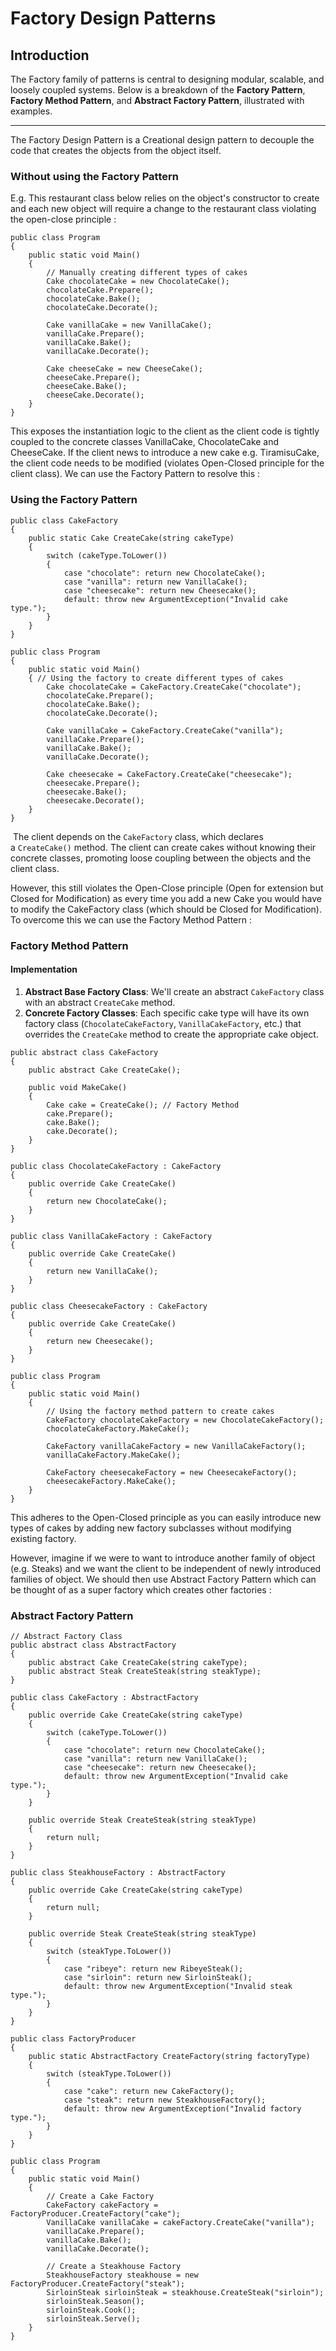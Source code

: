 # Factory Design Patterns

## Introduction

The Factory family of patterns is central to designing modular, scalable, and loosely coupled systems. Below is a breakdown of the **Factory Pattern**, **Factory Method Pattern**, and **Abstract Factory Pattern**, illustrated with examples.

---

The Factory Design Pattern is a Creational design pattern to decouple the code that creates the objects from the object itself.

### Without using the Factory Pattern

E.g. This restaurant class below relies on the object's constructor to create and each new object will require a change to the restaurant class violating the open-close principle :

```
public class Program 
{ 
	public static void Main() 
	{ 
		// Manually creating different types of cakes 
		Cake chocolateCake = new ChocolateCake(); 
		chocolateCake.Prepare(); 
		chocolateCake.Bake(); 
		chocolateCake.Decorate(); 
		
		Cake vanillaCake = new VanillaCake(); 
		vanillaCake.Prepare(); 
		vanillaCake.Bake(); 
		vanillaCake.Decorate(); 
		
		Cake cheeseCake = new CheeseCake(); 
		cheeseCake.Prepare(); 
		cheeseCake.Bake(); 
		cheeseCake.Decorate(); 
	} 
}
```

This exposes the instantiation logic to the client as the client code is tightly coupled to the concrete classes VanillaCake, ChocolateCake and CheeseCake. If the client news to introduce a new cake e.g. TiramisuCake, the client code needs to be modified (violates Open-Closed principle for the client class). We can use the Factory Pattern to resolve this :

### Using the Factory Pattern

```
public class CakeFactory 
{ 
	public static Cake CreateCake(string cakeType) 
	{ 
		switch (cakeType.ToLower()) 
		{ 
			case "chocolate": return new ChocolateCake(); 
			case "vanilla": return new VanillaCake(); 
			case "cheesecake": return new Cheesecake(); 
			default: throw new ArgumentException("Invalid cake type."); 
		} 
	} 
}

public class Program 
{ 
	public static void Main() 
	{ // Using the factory to create different types of cakes 
		Cake chocolateCake = CakeFactory.CreateCake("chocolate");
		chocolateCake.Prepare(); 
		chocolateCake.Bake(); 
		chocolateCake.Decorate(); 
		
		Cake vanillaCake = CakeFactory.CreateCake("vanilla");
		vanillaCake.Prepare(); 
		vanillaCake.Bake(); 
		vanillaCake.Decorate(); 
		
		Cake cheesecake = CakeFactory.CreateCake("cheesecake");
		cheesecake.Prepare(); 
		cheesecake.Bake(); 
		cheesecake.Decorate(); 
	} 
}
```

 The client depends on the `CakeFactory` class, which declares a `CreateCake()` method. The client can create cakes without knowing their concrete classes, promoting loose coupling between the objects and the client class.

However, this still violates the Open-Close principle (Open for extension but Closed for Modification) as every time you add a new Cake you would have to modify the CakeFactory class (which should be Closed for Modification). To overcome this we can use the Factory Method Pattern :

### Factory Method Pattern

#### Implementation

1. **Abstract Base Factory Class**: We'll create an abstract `CakeFactory` class with an abstract `CreateCake` method.
2. **Concrete Factory Classes**: Each specific cake type will have its own factory class (`ChocolateCakeFactory`, `VanillaCakeFactory`, etc.) that overrides the `CreateCake` method to create the appropriate cake object.

```
public abstract class CakeFactory
{
    public abstract Cake CreateCake();

    public void MakeCake()
    {
        Cake cake = CreateCake(); // Factory Method
        cake.Prepare();
        cake.Bake();
        cake.Decorate();
    }
}

public class ChocolateCakeFactory : CakeFactory
{
    public override Cake CreateCake()
    {
        return new ChocolateCake();
    }
}

public class VanillaCakeFactory : CakeFactory
{
    public override Cake CreateCake()
    {
        return new VanillaCake();
    }
}

public class CheesecakeFactory : CakeFactory
{
    public override Cake CreateCake()
    {
        return new Cheesecake();
    }
}

public class Program
{
    public static void Main()
    {
        // Using the factory method pattern to create cakes
        CakeFactory chocolateCakeFactory = new ChocolateCakeFactory();
        chocolateCakeFactory.MakeCake();

        CakeFactory vanillaCakeFactory = new VanillaCakeFactory();
        vanillaCakeFactory.MakeCake();

        CakeFactory cheesecakeFactory = new CheesecakeFactory();
        cheesecakeFactory.MakeCake();
    }
}
```

This adheres to the Open-Closed principle as you can easily introduce new types of cakes by adding new factory subclasses without modifying existing factory.

However, imagine if we were to want to introduce another family of object (e.g. Steaks) and we want the client to be independent of newly introduced families of object. We should then use Abstract Factory Pattern which can be thought of as a super factory which creates other factories :

### Abstract Factory Pattern

```
// Abstract Factory Class
public abstract class AbstractFactory
{
    public abstract Cake CreateCake(string cakeType);
    public abstract Steak CreateSteak(string steakType);
}

public class CakeFactory : AbstractFactory
{
    public override Cake CreateCake(string cakeType)
    {
		switch (cakeType.ToLower()) 
		{ 
			case "chocolate": return new ChocolateCake(); 
			case "vanilla": return new VanillaCake(); 
			case "cheesecake": return new Cheesecake(); 
			default: throw new ArgumentException("Invalid cake type."); 
		} 
    }

    public override Steak CreateSteak(string steakType)
    {
        return null;
    }
}

public class SteakhouseFactory : AbstractFactory
{
    public override Cake CreateCake(string cakeType)
    {
        return null;
    }

    public override Steak CreateSteak(string steakType)
    {
    	switch (steakType.ToLower()) 
		{ 
			case "ribeye": return new RibeyeSteak(); 
			case "sirloin": return new SirloinSteak(); 
			default: throw new ArgumentException("Invalid steak type.");
		} 
    }
}

public class FactoryProducer
{
	public static AbstractFactory CreateFactory(string factoryType)
	{
	    switch (steakType.ToLower()) 
		{ 
			case "cake": return new CakeFactory(); 
			case "steak": return new SteakhouseFactory(); 
			default: throw new ArgumentException("Invalid factory type.");
		} 
	}
}

public class Program
{
    public static void Main()
    {
        // Create a Cake Factory
        CakeFactory cakeFactory = FactoryProducer.CreateFactory("cake");
        VanillaCake vanillaCake = cakeFactory.CreateCake("vanilla");
        vanillaCake.Prepare();
        vanillaCake.Bake();
        vanillaCake.Decorate();

        // Create a Steakhouse Factory
        SteakhouseFactory steakhouse = new FactoryProducer.CreateFactory("steak");
        SirloinSteak sirloinSteak = steakhouse.CreateSteak("sirloin");
        sirloinSteak.Season();
        sirloinSteak.Cook();
        sirloinSteak.Serve();
    }
}
```
